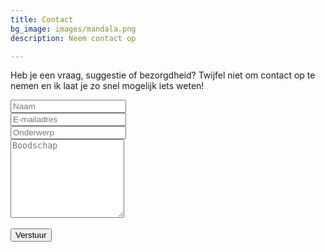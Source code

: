 ```yaml
---
title: Contact
bg_image: images/mandala.png
description: Neem contact op

---
```

Heb je een vraag, suggestie of bezorgdheid? Twijfel niet om contact op te nemen en ik laat je zo snel mogelijk iets weten!

<form name="contact" class="contact-form width-normal" action="/thank-you/" method="POST" data-netlify="true"> <input type="hidden" name="form-name" value="contact" /> <!-- Text input--> <div class="form-group"> <label class="col-md-4 control-label" for="Name"></label> <div class="col-md-4"> <input id="contact-form-name" name="Name" type="text" placeholder="Naam" class="form-control input-md" required="" autocomplete="off"> </div> </div> <!-- Text input--> <div class="form-group"> <label class="col-md-4 control-label" for="Email"></label> <div class="col-md-4"> <input id="contact-form-email" name="Email" type="email" placeholder="E-mailadres" class="form-control input-md" required="" autocomplete="off"> </div> </div> <!-- Text input--> <div class="form-group"> <label class="col-md-4 control-label" for="Subject"></label> <div class="col-md-4"> <input id="contact-form-subject" name="Subject" type="text" placeholder="Onderwerp" class="form-control input-md" required="" autocomplete="off"> </div> </div> <!-- Textarea --> <div class="form-group"> <label class="col-md-4 control-label" for=""></label> <textarea class="form-control" id="contact-form-message" name="Message" placeholder="Boodschap" rows="8"></textarea> </div> <!-- Button --> <br><div class="form-group"> <button type="submit" value="Submit" id="Form-submit">Verstuur</button> </div> </form>